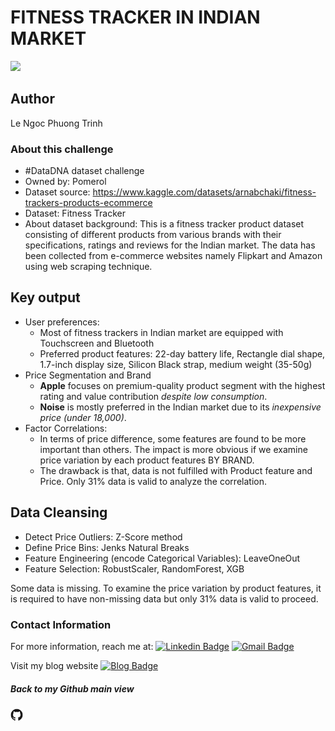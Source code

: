 # FITNESS TRACKER IN INDIAN MARKET

<img src="https://www.polar.com/en/img/cms/538586fede80a63faa57726b2ba8c1127a559c64-3480x1130-2560.webp"/>

## Author
Le Ngoc Phuong Trinh

### About this challenge
- #DataDNA dataset challenge
- Owned by: Pomerol
- Dataset source: https://www.kaggle.com/datasets/arnabchaki/fitness-trackers-products-ecommerce
- Dataset: Fitness Tracker 
- About dataset background: This is a fitness tracker product dataset consisting of different products from various brands with their specifications, 
ratings and reviews for the Indian market. The data has been collected from e-commerce websites namely Flipkart and Amazon using web scraping technique.

## Key output

- User preferences:
  + Most of fitness trackers in Indian market are equipped with Touchscreen and Bluetooth
  + Preferred product features: 22-day battery life, Rectangle dial shape, 1.7-inch display size, Silicon Black strap, medium weight (35-50g)
- Price Segmentation and Brand
  + <b>Apple</b> focuses on premium-quality product segment with the highest rating and value contribution <i>despite low consumption</i>.
  + <b>Noise</b> is mostly preferred in the Indian market due to its <i>inexpensive price (under 18,000)</i>.
- Factor Correlations:
  + In terms of price difference, some features are found to be more important than others. The impact is more obvious if we examine price variation by each product features BY BRAND.
  + The drawback is that, data is not fulfilled with Product feature and Price. Only 31% data is valid to analyze the correlation.

## Data Cleansing

- Detect Price Outliers: Z-Score method
- Define Price Bins: Jenks Natural Breaks
- Feature Engineering (encode Categorical Variables): LeaveOneOut
- Feature Selection: RobustScaler, RandomForest, XGB

Some data is missing. To examine the price variation by product features, it is required to have non-missing data but only 31% data is valid to proceed.


 ### Contact Information
 For more information, reach me at:
  [![Linkedin Badge](https://img.shields.io/badge/-LinkedIn-blue?style=flat&logo=Linkedin&logoColor=white)](https://www.linkedin.com/in/kayleetrinh99/) 
  [![Gmail Badge](https://img.shields.io/badge/-GMail-red?style=flat&logo=Gmail&logoColor=white)](mailto:lengocphuongtrinh.ftu2@gmail.com)
 
 Visit my blog website [![Blog Badge](https://img.shields.io/badge/-Blog-blue?style=flat&logo=Twitter&logoColor=white)](https://lnptchinchin.wixsite.com/chinchin)  

##### Back to my Github main view 
<a href="https://github.com/LeNgocPhuongTrinh">
  <img src="https://github.com/devicons/devicon/blob/master/icons/github/github-original.svg" width="20" height="20"> 
</a>

